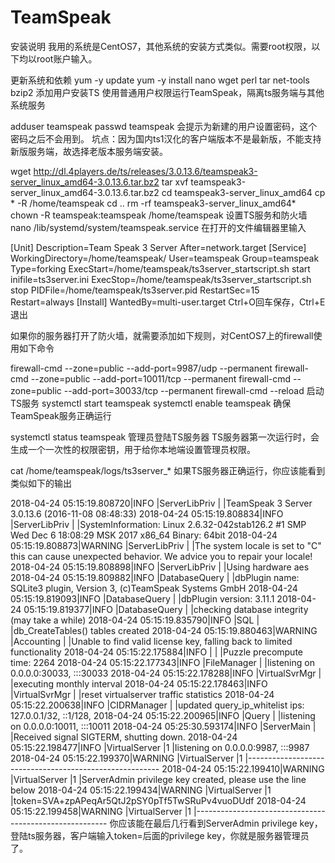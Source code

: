 # TeamSpeak
安装说明
我用的系统是CentOS7，其他系统的安装方式类似。需要root权限，以下均以root账户输入。

更新系统和依赖
yum -y update
yum -y install nano wget perl tar net-tools bzip2
添加用户安装TS
使用普通用户权限运行TeamSpeak，隔离ts服务端与其他系统服务

adduser teamspeak
passwd teamspeak
会提示为新建的用户设置密码，这个密码之后不会用到。
坑点：因为国内ts1汉化的客户端版本不是最新版，不能支持新版服务端，故选择老版本服务端安装。

wget http://dl.4players.de/ts/releases/3.0.13.6/teamspeak3-server_linux_amd64-3.0.13.6.tar.bz2
tar xvf teamspeak3-server_linux_amd64-3.0.13.6.tar.bz2
cd teamspeak3-server_linux_amd64
cp * -R /home/teamspeak
cd ..
rm -rf teamspeak3-server_linux_amd64*
chown -R teamspeak:teamspeak /home/teamspeak
设置TS服务和防火墙
nano /lib/systemd/system/teamspeak.service
在打开的文件编辑器里输入

[Unit]
Description=Team Speak 3 Server
After=network.target
[Service]
WorkingDirectory=/home/teamspeak/
User=teamspeak
Group=teamspeak
Type=forking
ExecStart=/home/teamspeak/ts3server_startscript.sh start inifile=ts3server.ini
ExecStop=/home/teamspeak/ts3server_startscript.sh stop
PIDFile=/home/teamspeak/ts3server.pid
RestartSec=15
Restart=always
[Install]
WantedBy=multi-user.target
Ctrl+O回车保存，Ctrl+E退出

如果你的服务器打开了防火墙，就需要添加如下规则，对CentOS7上的firewall使用如下命令

firewall-cmd --zone=public --add-port=9987/udp --permanent
firewall-cmd --zone=public --add-port=10011/tcp --permanent
firewall-cmd --zone=public --add-port=30033/tcp --permanent
firewall-cmd --reload
启动TS服务
systemctl start teamspeak
systemctl enable teamspeak
确保TeamSpeak服务正确运行

systemctl status teamspeak
管理员登陆TS服务器
TS服务器第一次运行时，会生成一个一次性的权限密钥，用于给你本地端设置管理员权限。

cat /home/teamspeak/logs/ts3server_*
如果TS服务器正确运行，你应该能看到类似如下的输出

2018-04-24 05:15:19.808720|INFO    |ServerLibPriv |   |TeamSpeak 3 Server 3.0.13.6 (2016-11-08 08:48:33)
2018-04-24 05:15:19.808834|INFO    |ServerLibPriv |   |SystemInformation: Linux 2.6.32-042stab126.2 #1 SMP Wed Dec 6 18:08:29 MSK 2017 x86_64 Binary: 64bit
2018-04-24 05:15:19.808873|WARNING |ServerLibPriv |   |The system locale is set to "C" this can cause unexpected behavior. We advice you to repair your locale!
2018-04-24 05:15:19.808898|INFO    |ServerLibPriv |   |Using hardware aes
2018-04-24 05:15:19.809882|INFO    |DatabaseQuery |   |dbPlugin name:    SQLite3 plugin, Version 3, (c)TeamSpeak Systems GmbH
2018-04-24 05:15:19.819093|INFO    |DatabaseQuery |   |dbPlugin version: 3.11.1
2018-04-24 05:15:19.819377|INFO    |DatabaseQuery |   |checking database integrity (may take a while)
2018-04-24 05:15:19.835790|INFO    |SQL           |   |db_CreateTables() tables created
2018-04-24 05:15:19.880463|WARNING |Accounting    |   |Unable to find valid license key, falling back to limited functionality
2018-04-24 05:15:22.175884|INFO    |              |   |Puzzle precompute time: 2264
2018-04-24 05:15:22.177343|INFO    |FileManager   |   |listening on 0.0.0.0:30033, :::30033
2018-04-24 05:15:22.178288|INFO    |VirtualSvrMgr |   |executing monthly interval
2018-04-24 05:15:22.178463|INFO    |VirtualSvrMgr |   |reset virtualserver traffic statistics
2018-04-24 05:15:22.200638|INFO    |CIDRManager   |   |updated query_ip_whitelist ips: 127.0.0.1/32, ::1/128,
2018-04-24 05:15:22.200965|INFO    |Query         |   |listening on 0.0.0.0:10011, :::10011
2018-04-24 05:25:30.593174|INFO    |ServerMain    |   |Received signal SIGTERM, shutting down.
2018-04-24 05:15:22.198477|INFO    |VirtualServer |1  |listening on 0.0.0.0:9987, :::9987
2018-04-24 05:15:22.199370|WARNING |VirtualServer |1  |--------------------------------------------------------
2018-04-24 05:15:22.199410|WARNING |VirtualServer |1  |ServerAdmin privilege key created, please use the line below
2018-04-24 05:15:22.199434|WARNING |VirtualServer |1  |token=SVA+zpAPeqAr5QtJ2pSY0pTf5TwSRuPv4vuoDUdf
2018-04-24 05:15:22.199458|WARNING |VirtualServer |1  |--------------------------------------------------------
你应该能在最后几行看到ServerAdmin privilege key，登陆ts服务器，客户端输入token=后面的privilege key，你就是服务器管理员了。
